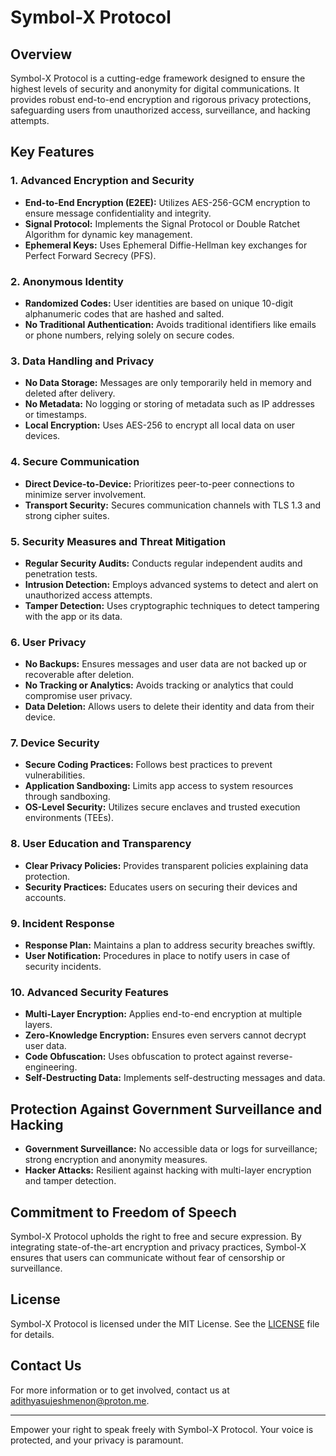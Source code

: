 # Symbol-X Protocol

## Overview

Symbol-X Protocol is a cutting-edge framework designed to ensure the highest levels of security and anonymity for digital communications. It provides robust end-to-end encryption and rigorous privacy protections, safeguarding users from unauthorized access, surveillance, and hacking attempts.

## Key Features

### 1. Advanced Encryption and Security

- **End-to-End Encryption (E2EE):** Utilizes AES-256-GCM encryption to ensure message confidentiality and integrity.
- **Signal Protocol:** Implements the Signal Protocol or Double Ratchet Algorithm for dynamic key management.
- **Ephemeral Keys:** Uses Ephemeral Diffie-Hellman key exchanges for Perfect Forward Secrecy (PFS).

### 2. Anonymous Identity

- **Randomized Codes:** User identities are based on unique 10-digit alphanumeric codes that are hashed and salted.
- **No Traditional Authentication:** Avoids traditional identifiers like emails or phone numbers, relying solely on secure codes.

### 3. Data Handling and Privacy

- **No Data Storage:** Messages are only temporarily held in memory and deleted after delivery.
- **No Metadata:** No logging or storing of metadata such as IP addresses or timestamps.
- **Local Encryption:** Uses AES-256 to encrypt all local data on user devices.

### 4. Secure Communication

- **Direct Device-to-Device:** Prioritizes peer-to-peer connections to minimize server involvement.
- **Transport Security:** Secures communication channels with TLS 1.3 and strong cipher suites.

### 5. Security Measures and Threat Mitigation

- **Regular Security Audits:** Conducts regular independent audits and penetration tests.
- **Intrusion Detection:** Employs advanced systems to detect and alert on unauthorized access attempts.
- **Tamper Detection:** Uses cryptographic techniques to detect tampering with the app or its data.

### 6. User Privacy

- **No Backups:** Ensures messages and user data are not backed up or recoverable after deletion.
- **No Tracking or Analytics:** Avoids tracking or analytics that could compromise user privacy.
- **Data Deletion:** Allows users to delete their identity and data from their device.

### 7. Device Security

- **Secure Coding Practices:** Follows best practices to prevent vulnerabilities.
- **Application Sandboxing:** Limits app access to system resources through sandboxing.
- **OS-Level Security:** Utilizes secure enclaves and trusted execution environments (TEEs).

### 8. User Education and Transparency

- **Clear Privacy Policies:** Provides transparent policies explaining data protection.
- **Security Practices:** Educates users on securing their devices and accounts.

### 9. Incident Response

- **Response Plan:** Maintains a plan to address security breaches swiftly.
- **User Notification:** Procedures in place to notify users in case of security incidents.

### 10. Advanced Security Features

- **Multi-Layer Encryption:** Applies end-to-end encryption at multiple layers.
- **Zero-Knowledge Encryption:** Ensures even servers cannot decrypt user data.
- **Code Obfuscation:** Uses obfuscation to protect against reverse-engineering.
- **Self-Destructing Data:** Implements self-destructing messages and data.

## Protection Against Government Surveillance and Hacking

- **Government Surveillance:** No accessible data or logs for surveillance; strong encryption and anonymity measures.
- **Hacker Attacks:** Resilient against hacking with multi-layer encryption and tamper detection.

## Commitment to Freedom of Speech

Symbol-X Protocol upholds the right to free and secure expression. By integrating state-of-the-art encryption and privacy practices, Symbol-X ensures that users can communicate without fear of censorship or surveillance.

## License

Symbol-X Protocol is licensed under the MIT License. See the [LICENSE](LICENSE) file for details.

## Contact Us

For more information or to get involved, contact us at [adithyasujeshmenon@proton.me](mailto:adithyasujeshmenon@proton.me).

---

Empower your right to speak freely with Symbol-X Protocol. Your voice is protected, and your privacy is paramount.
